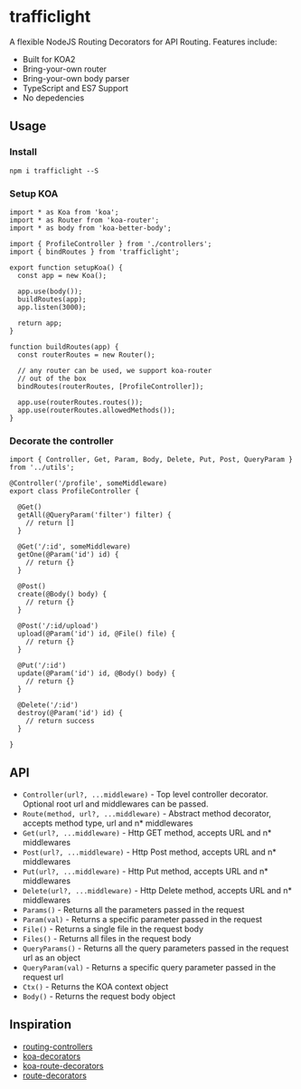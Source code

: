 # trafficlight
A flexible NodeJS Routing Decorators for API Routing. Features include:

- Built for KOA2
- Bring-your-own router
- Bring-your-own body parser
- TypeScript and ES7 Support
- No depedencies

## Usage
### Install 
`npm i trafficlight --S`

### Setup KOA
```
import * as Koa from 'koa';
import * as Router from 'koa-router';
import * as body from 'koa-better-body';

import { ProfileController } from './controllers';
import { bindRoutes } from 'trafficlight';

export function setupKoa() { 
  const app = new Koa();

  app.use(body());
  buildRoutes(app);
  app.listen(3000);

  return app;
}

function buildRoutes(app) {
  const routerRoutes = new Router();

  // any router can be used, we support koa-router 
  // out of the box
  bindRoutes(routerRoutes, [ProfileController]);
  
  app.use(routerRoutes.routes());
  app.use(routerRoutes.allowedMethods());
}
```

### Decorate the controller
```
import { Controller, Get, Param, Body, Delete, Put, Post, QueryParam } from '../utils';

@Controller('/profile', someMiddleware)
export class ProfileController {

  @Get()
  getAll(@QueryParam('filter') filter) {
    // return []
  }

  @Get('/:id', someMiddleware)
  getOne(@Param('id') id) {
    // return {}
  }

  @Post()
  create(@Body() body) {
    // return {}
  }

  @Post('/:id/upload')
  upload(@Param('id') id, @File() file) {
    // return {}
  }

  @Put('/:id')
  update(@Param('id') id, @Body() body) {
    // return {}
  }

  @Delete('/:id')
  destroy(@Param('id') id) {
    // return success
  }
  
}
```

## API
- `Controller(url?, ...middleware)` - Top level controller decorator. Optional root url and middlewares can be passed.
- `Route(method, url?, ...middleware)` - Abstract method decorator, accepts method type, url and n* middlewares
- `Get(url?, ...middleware)` - Http GET method, accepts URL and n* middlewares
- `Post(url?, ...middleware)` - Http Post method, accepts URL and n* middlewares
- `Put(url?, ...middleware)` - Http Put method, accepts URL and n* middlewares
- `Delete(url?, ...middleware)` - Http Delete method, accepts URL and n* middlewares
- `Params()` - Returns all the parameters passed in the request
- `Param(val)` - Returns a specific parameter passed in the request
- `File()` - Returns a single file in the request body
- `Files()` - Returns all files in the request body
- `QueryParams()` - Returns all the query parameters passed in the request url as an object
- `QueryParam(val)` - Returns a specific query parameter passed in the request url
- `Ctx()` - Returns the KOA context object
- `Body()` - Returns the request body object


## Inspiration
- [routing-controllers](https://github.com/pleerock/routing-controllers)
- [koa-decorators](https://github.com/DavidCai1993/koa-decorators)
- [koa-route-decorators](https://github.com/xmlking/koa-router-decorators)
- [route-decorators](https://github.com/buunguyen/route-decorators)
